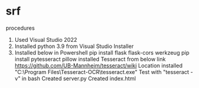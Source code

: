 # srf

procedures
1. Used Visual Studio 2022
2. Installed python 3.9 from Visual Studio Installer
3. Installed below in Powershell
pip install flask flask-cors werkzeug
pip install pytesseract pillow
installed Tesseract from below link
https://github.com/UB-Mannheim/tesseract/wiki
Location installed "C:\Program Files\Tesseract-OCR\tesseract.exe"
Test with "tesseract -v" in bash
Created server.py
Created index.html
